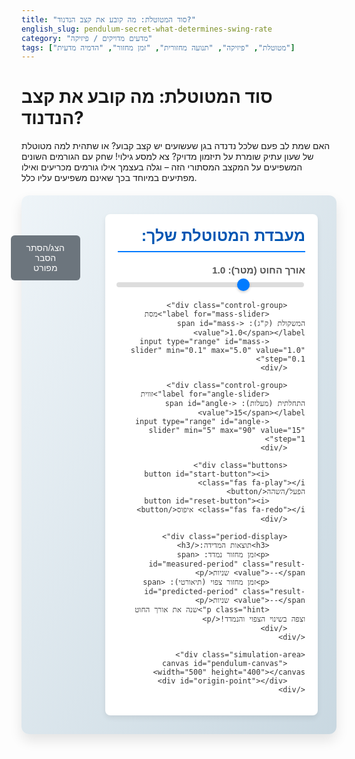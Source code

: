 ```yaml
---
title: "סוד המטוטלת: מה קובע את קצב הנדנוד?"
english_slug: pendulum-secret-what-determines-swing-rate
category: "מדעים מדויקים / פיזיקה"
tags: ["מטוטלת", "פיזיקה", "תנועה מחזורית", "זמן מחזור", "הדמיה מדעית"]
---
```

# סוד המטוטלת: מה קובע את קצב הנדנוד?

האם שמת לב פעם שלכל נדנדה בגן שעשועים יש קצב קבוע? או שתהית למה מטוטלת של שעון עתיק שומרת על תיזמון מדויק? צא למסע גילוי! שחק עם הגורמים השונים המשפיעים על המקצב המסתורי הזה – וגלה בעצמך אילו גורמים מכריעים ואילו מפתיעים במיוחד בכך שאינם משפיעים עליו כלל.

<div id="pendulum-app">
    <div class="controls">
        <h2>מעבדת המטוטלת שלך:</h2>
        <div class="control-group">
            <label for="length-slider">אורך החוט (מטר): <span id="length-value">1.0</span></label>
            <input type="range" id="length-slider" min="0.1" max="3.0" value="1.0" step="0.1">
        </div>

        <div class="control-group">
            <label for="mass-slider">מסת המשקולת (ק"ג): <span id="mass-value">1.0</span></label>
            <input type="range" id="mass-slider" min="0.1" max="5.0" value="1.0" step="0.1">
        </div>

        <div class="control-group">
            <label for="angle-slider">זווית התחלתית (מעלות): <span id="angle-value">15</span></label>
            <input type="range" id="angle-slider" min="5" max="90" value="15" step="1">
        </div>

        <div class="buttons">
            <button id="start-button"><i class="fas fa-play"></i> הפעל/השהה</button>
            <button id="reset-button"><i class="fas fa-redo"></i> איפוס</button>
        </div>

        <div class="period-display">
            <h3>תוצאות המדידה:</h3>
            <p>זמן מחזור נמדד: <span id="measured-period" class="result-value">--</span> שניות</p>
            <p>זמן מחזור צפוי (תיאורטי): <span id="predicted-period" class="result-value">--</span> שניות</p>
            <p class="hint">שנה את אורך החוט וצפה בשינוי הצפוי והנמדד!</p>
        </div>
    </div>

    <div class="simulation-area">
        <canvas id="pendulum-canvas" width="500" height="400"></canvas>
        <div id="origin-point"></div>
    </div>
</div>

<button id="toggle-explanation" class="explanation-toggle-button">הצג/הסתר הסבר מפורט</button>

<div id="explanation" class="explanation-section">
    <h2>הסבר מפורט: סוד המטוטלת נחשף!</h2>

    <p>שיחקת, התנסית ושינית את הפרמטרים. עכשיו הגיע הזמן להבין לעומק את הפיזיקה מאחורי תנועת המטוטלת ולוודא שהתגליות שלך תואמות את התיאוריה!</p>

    <h3>מהי מטוטלת פשוטה? (המודל האידיאלי)</h3>
    <p>דמיין משקולת קטנה ודחוסה התלויה על חוט דקיק, חסר משקל ובלתי נמתח, המחובר לנקודה קבועה. זהו המודל האידיאלי של מטוטלת פשוטה בפיזיקה. נדנדה או משקולת אמיתית הן קירוב טוב למודל זה, בהזנחת חיכוך אוויר והתנגדות בציר הסיבוב.</p>

    <h3>זמן מחזור (<span class="formula">T</span>): קצב הלב של התנועה המחזורית</h3>
    <p>תנועה מחזורית היא כל תנועה שחוזרת על עצמה שוב ושוב במרווחי זמן קבועים. זמן המחזור הוא בדיוק הזמן שלוקח לגוף להשלים מחזור תנועה שלם אחד ולחזור לנקודת המוצא שלו עם אותה מהירות ובאותו כיוון. במטוטלת, מחזור אחד הוא התנועה מצד אחד, דרך נקודת שיווי המשקל, לצד השני, וחזרה לנקודת ההתחלה.</p>

    <h3>התנועה ההרמונית הפשוטה: הסוד לחישובים קלים</h3>
    <p>כאשר המטוטלת מתנדנדת בזוויות קטנות יחסית (בדרך כלל עד כ-15-20 מעלות מהאנך), תנועתה דומה מאוד לתנועה הרמונית פשוטה (תַח"ף). בתנועה כזו, כוח ההחזרה שמחזיר את המטוטלת לנקודת שיווי המשקל פרופורציונלי לגודל הסטייה שלה ממנה. זהו קירוב שמאפשר לנו להשתמש בנוסחאות פשוטות ואלגנטיות לתיאור התנועה וחישוב זמן המחזור.</p>

    <h3>הגורמים שבאמת קובעים את זמן המחזור:</h3>
    <ul>
        <li><strong>אורך החוט (<span class="formula">L</span>):</strong> כמו שוודאי גילית בסימולציה, זהו הגורם המרכזי! ככל שהחוט ארוך יותר, זמן המחזור גדל (הנדנוד איטי יותר). הקשר אינו ליניארי, אלא פרופורציונלי לשורש הריבועי של האורך. הסיבה היא שחוט ארוך יותר "מאפשר" מסלול ארוך יותר באותה זווית, והרכיב המשיקי של כוח הכובד שמחזיר את המטוטלת למרכז יחסי פחות לזווית עבור אותה תזוזה קווית.</li>
        <li><strong>תאוצת הכובד (<span class="formula">g</span>):</strong> כוח הכובד של כדור הארץ (או של כל גרם שמיים אחר) הוא זה שגורם למטוטלת להתנדנד. תאוצת הכובד משתנה מעט ממקום למקום על פני כדור הארץ (והרבה יותר על הירח או מאדים!). בסימולציה, <span class="formula">g</span> קבוע (בערך 9.8 מטר לשנייה בריבוע), אך במקומות בהם <span class="formula">g</span> גבוה יותר, המטוטלת תתנדנד מהר יותר (זמן מחזור קטן יותר).</li>
    </ul>

    <h3>הגורמים שבאופן מפתיע *אינם* משפיעים (עבור זוויות קטנות):</h3>
    <ul>
        <li><strong>מסת המשקולת (<span class="formula">m</span>):</strong> האם שינוי מסת המשקולת שינה את קצב הנדנוד בסימולציה? עבור זוויות קטנות, התשובה היא "כמעט ולא"! הסיבה היא שגם כוח הכובד שמושך את המסה למטה (<span class="formula">F = mg</span>) וגם ההתנגדות של המסה לשינוי בתנועה (האינרציה) – שניהם פרופורציונליים למסה (<span class="formula">m</span>). המסה פשוט "מצטמצמת" מחוץ למשוואות התנועה עבור המודל האידיאלי.</li>
        <li><strong>המשרעת (הזווית ההתחלתית):</strong> זה אולי הכי מפתיע! עבור זוויות התחלתיות קטנות, גודל הנדנוד כמעט ואינו משפיע על הזמן שלוקח להשלים מחזור. זה נקרא "איזוכרוניזם" (שוויון זמנים) והוא מאפיין מפתח של תנועה הרמונית פשוטה. שימו לב שבסימולציה, כשתגדילו מאוד את הזווית (מעל 20 מעלות), תבחינו בכל זאת בשינוי קטן בזמן המחזור - הנוסחה הפשוטה כבר פחות מדויקת שם, והקירוב של תַח"ף פחות תקף.</li>
    </ul>

    <h3>הנוסחה המכריעה (לזוויות קטנות):</h3>
    <p>הנה הנוסחה היפה שמסכמת את כל זה עבור מטוטלת פשוטה וזווית קטנות:</p>
    <p class="formula" style="font-size: 1.5em; text-align: center;">T = 2π * sqrt(L / g)</p>
    <p>הנוסחה מראה בבירור: זמן המחזור (<span class="formula">T</span>) תלוי רק ב- <span class="formula">L</span> (אורך החוט) וב- <span class="formula">g</span> (תאוצת הכובד), ואינו תלוי ב- <span class="formula">m</span> (המסה) או בזווית ההתחלתית (לזוויות קטנות). השתמשו בסימולציה כדי לאמת זאת!</p>

    <h3>איפה פוגשים מטוטלות בחיי היומיום?</h3>
    <ul>
        <li><strong>שעוני מטוטלת עתיקים:</strong> דיוק השעון מבוסס על הקצב הקבוע של המטוטלת.</li>
        <li><strong>מטרונומים:</strong> מכשירים שקובעים קצב אחיד למוזיקאים.</li>
        <li><strong>נדנדות:</strong> פשוט כמו שזה נשמע - נדנדה היא מטוטלת גדולה!</li>
        <li><strong>בדיקת כוח הכובד:</strong> ניתן למדוד את תאוצת הכובד המקומית על ידי מדידת זמן המחזור של מטוטלת באורך ידוע.</li>
    </ul>
    <p>עכשיו, כשאתם מבינים את התיאוריה, חזרו לסימולציה ושחקו שוב. נסו לחזות את זמן המחזור לפני שאתם משנים את אורך החוט, ובדקו אם אתם צודקים!</p>
</div>


<style>
    /* שיפורים עיצוביים כלליים */
    #pendulum-app {
        display: flex;
        flex-direction: row;
        gap: 40px;
        padding: 30px;
        border: none; /* Remove basic border */
        border-radius: 12px; /* Softer corners */
        background: linear-gradient(to bottom right, #eef4f8, #c9d8e1); /* Gentle gradient background */
        box-shadow: 0 10px 20px rgba(0, 0, 0, 0.1); /* Soft shadow */
        direction: rtl;
        text-align: right;
        font-family: 'Arial', sans-serif; /* Clearer font */
        color: #333;
        margin: 20px 0;
    }

    @media (max-width: 768px) {
        #pendulum-app {
            flex-direction: column;
            gap: 20px;
            padding: 20px;
        }
        #pendulum-app .controls {
            min-width: auto;
        }
    }

    #pendulum-app h2 {
        color: #0056b3; /* Darker blue for headings */
        margin-top: 0;
        border-bottom: 2px solid #007bff; /* Highlight heading */
        padding-bottom: 10px;
        margin-bottom: 20px;
        font-size: 1.8em;
    }

    #pendulum-app .controls {
        flex: 1;
        min-width: 300px; /* Wider controls area */
        background-color: #ffffff; /* White background for controls */
        padding: 20px;
        border-radius: 8px;
        box-shadow: 0 4px 8px rgba(0, 0, 0, 0.08);
    }

    #pendulum-app .control-group {
        margin-bottom: 20px; /* More space between control groups */
    }

    #pendulum-app .controls label {
        display: block;
        margin-bottom: 8px; /* More space below label */
        font-weight: bold;
        color: #555;
        font-size: 1.1em;
    }

    #pendulum-app .controls input[type="range"] {
        width: 100%;
        height: 8px; /* Thicker slider track */
        -webkit-appearance: none; /* Remove default styling */
        appearance: none;
        background: #ddd;
        outline: none;
        border-radius: 5px;
        cursor: pointer;
        transition: background 0.2s ease-in-out;
    }

    #pendulum-app .controls input[type="range"]:hover {
         background: #ccc;
    }

    /* Custom slider thumb */
    #pendulum-app .controls input[type="range"]::-webkit-slider-thumb {
        -webkit-appearance: none;
        appearance: none;
        width: 20px; /* Larger thumb */
        height: 20px; /* Larger thumb */
        background: #007bff;
        border-radius: 50%;
        cursor: pointer;
        box-shadow: 0 2px 4px rgba(0, 0, 0, 0.2);
        transition: background 0.2s ease-in-out, transform 0.1s ease-in-out;
    }

    #pendulum-app .controls input[type="range"]::-moz-range-thumb {
        width: 20px;
        height: 20px;
        background: #007bff;
        border-radius: 50%;
        cursor: pointer;
        box-shadow: 0 2px 4px rgba(0, 0, 0, 0.2);
         transition: background 0.2s ease-in-out;
    }

    #pendulum-app .controls input[type="range"]::-webkit-slider-thumb:active {
        background: #0056b3;
        transform: scale(1.1);
    }
     #pendulum-app .controls input[type="range"]::-moz-range-thumb:active {
        background: #0056b3;
    }


    #pendulum-app .controls .buttons {
        margin-top: 30px; /* More space above buttons */
        display: flex;
        gap: 15px; /* More space between buttons */
    }

    #pendulum-app .controls button {
        padding: 12px 20px; /* Larger buttons */
        background-color: #28a745; /* Green for Start */
        color: white;
        border: none;
        border-radius: 6px; /* Softer corners */
        cursor: pointer;
        font-size: 1.1em;
        flex-grow: 1;
        transition: background-color 0.2s ease-in-out, transform 0.1s ease-in-out;
        display: flex; /* Align icon and text */
        align-items: center;
        justify-content: center;
        gap: 8px; /* Space between icon and text */
    }
     #pendulum-app .controls button#reset-button {
         background-color: #dc3545; /* Red for Reset */
     }

     #pendulum-app .controls button:hover {
        opacity: 0.9; /* Slight opacity change on hover */
     }

     #pendulum-app .controls button:active {
        transform: scale(0.98); /* Slight press effect */
        background-color: #004085; /* Darker blue when active */
     }
      #pendulum-app .controls button#reset-button:active {
         background-color: #c82333; /* Darker red when active */
     }


    #pendulum-app .period-display {
        margin-top: 30px; /* More space above results */
        padding-top: 20px;
        border-top: 1px dashed #ccc; /* Separator */
        font-size: 1.1em;
        color: #333;
    }

    #pendulum-app .period-display h3 {
        margin-top: 0;
        color: #0056b3;
        margin-bottom: 10px;
    }

    #pendulum-app .period-display p {
        margin-bottom: 8px;
        font-weight: bold;
    }

    #pendulum-app .period-display .result-value {
        color: #007bff; /* Blue for results */
        font-size: 1.2em;
        font-weight: bold;
    }
     #pendulum-app .period-display .hint {
         font-size: 0.9em;
         color: #555;
         font-weight: normal;
         margin-top: 15px;
     }


    #pendulum-app .simulation-area {
        flex: 2;
        display: flex;
        justify-content: center;
        align-items: center;
        border: 1px solid #ddd; /* Keep light border for canvas area */
        background-color: #eef7ff; /* Light blue background for simulation */
        position: relative; /* Needed for origin point positioning */
        overflow: hidden; /* Hide overflow from trace */
         border-radius: 8px;
         box-shadow: inset 0 0 8px rgba(0,0,0,0.05); /* Inner shadow */
    }

     #pendulum-canvas {
        display: block;
        background-color: transparent; /* Canvas background handled by parent */
    }

     /* Origin point indicator */
    #origin-point {
        position: absolute;
        top: 50px; /* Should match originY in JS */
        left: 50%;
        transform: translateX(-50%);
        width: 12px;
        height: 12px;
        background-color: #000;
        border-radius: 50%;
        z-index: 1; /* Above canvas */
        box-shadow: 0 2px 4px rgba(0,0,0,0.2);
    }


    /* Style for the explanation section */
    .explanation-section {
        margin-top: 30px;
        padding: 30px; /* More padding */
        border: none;
        border-radius: 12px;
        background-color: #fff; /* White background */
        box-shadow: 0 8px 16px rgba(0, 0, 0, 0.1);
        display: none; /* Initially hidden */
        direction: rtl;
        text-align: right;
        font-family: 'Arial', sans-serif;
        line-height: 1.7; /* Better readability */
         color: #333;
    }

    .explanation-section h2 {
        margin-top: 0;
        color: #0056b3;
        border-bottom: 2px solid #007bff;
        padding-bottom: 10px;
        margin-bottom: 20px;
        font-size: 1.8em;
    }

     .explanation-section h3 {
        margin-top: 25px; /* More space above subheadings */
        margin-bottom: 12px;
        color: #007bff; /* Blue for subheadings */
        font-size: 1.3em;
    }

    .explanation-section p, .explanation-section ul {
        margin-bottom: 15px;
    }

    .explanation-section ul {
        padding-right: 25px; /* Deeper indentation */
    }

    .explanation-section li {
        margin-bottom: 10px; /* More space between list items */
        line-height: 1.6;
    }

    .explanation-section .formula {
        font-family: 'Consolas', 'Monaco', 'Courier New', monospace; /* Monospaced font for formulas */
        background-color: #f0f0f0; /* Light grey background */
        padding: 4px 8px; /* Padding around formula */
        border-radius: 4px;
        display: inline-block; /* Allow vertical alignment */
        direction: ltr; /* Formulas are LTR */
        text-align: left;
        margin: 0 4px; /* Small margin around inline formulas */
        color: #c82333; /* Reddish color for formulas */
    }
     .explanation-section .formula.block {
         display: block;
         text-align: center;
         padding: 15px;
         margin: 20px auto; /* Center block formulas */
         background-color: #e9e9e9;
         border-left: 5px solid #007bff; /* Accent border */
         max-width: 400px;
         font-size: 1.3em;
     }


     .explanation-toggle-button {
        display: block;
        margin: 20px auto; /* Center the button */
        padding: 12px 25px;
        background-color: #6c757d; /* Grey button */
        color: white;
        border: none;
        border-radius: 6px;
        cursor: pointer;
        font-size: 1em;
        transition: background-color 0.2s ease-in-out;
     }

     .explanation-toggle-button:hover {
        background-color: #5a6268;
     }

      .explanation-toggle-button:active {
        background-color: #4e555b;
     }

     /* Add Font Awesome for icons (requires linking the library in the HTML head) */
     /* <link rel="stylesheet" href="https://cdnjs.cloudflare.com/ajax/libs/font-awesome/5.15.4/css/all.min.css"> */
     /* Assuming the platform supports adding external CSS or has FA available */
     /* If not, remove the <i> tags with class="fas" */

</style>

<script>
    const canvas = document.getElementById('pendulum-canvas');
    const ctx = canvas.getContext('2d');
    const lengthSlider = document.getElementById('length-slider');
    const massSlider = document.getElementById('mass-slider');
    const angleSlider = document.getElementById('angle-slider');
    const lengthValueSpan = document.getElementById('length-value');
    const massValueSpan = document.getElementById('mass-value');
    const angleValueSpan = document.getElementById('angle-value');
    const startButton = document.getElementById('start-button');
    const resetButton = document.getElementById('reset-button');
    const measuredPeriodSpan = document.getElementById('measured-period');
    const predictedPeriodSpan = document.getElementById('predicted-period'); // New element
    const explanationDiv = document.getElementById('explanation');
    const toggleExplanationButton = document.getElementById('toggle-explanation');

    // Pendulum parameters
    let length = parseFloat(lengthSlider.value); // meters
    let mass = parseFloat(massSlider.value);     // kg
    let initialAngleDegrees = parseFloat(angleSlider.value); // degrees
    let initialAngleRadians = initialAngleDegrees * Math.PI / 180;
    const gravity = 9.81;                       // m/s^2 (Earth's gravity)

    // Simulation state
    let angle = initialAngleRadians;            // current angle in radians
    let angularVelocity = 0;                    // current angular velocity
    let isRunning = false;
    let animationFrameId = null;
    let lastTime = 0;

    // Period measurement state
    let crossings = 0; // Count zero crossings (passing vertical)
    let startTime = 0; // Time of the first relevant crossing
    let periodSum = 0; // Sum of measured periods
    let measuredPeriods = 0; // Count of full periods measured
    const CROSSING_ANGLE_THRESHOLD = 0.01; // Angle near vertical (radians)
    const MEASUREMENT_MIN_SWINGS = 2; // Number of swings before starting measurement to avoid transients

    // Drawing parameters
    const originX = canvas.width / 2;
    const originY = 50; // Top of the canvas
    const bobRadius = 25; // Slightly larger bob
    const pixelsPerMeter = 100; // Scaling factor for drawing

    // Trace parameters
    const traceLength = 150; // Number of points in the trace
    const tracePoints = [];

    // --- Helper Functions ---

    // Calculate predicted period based on length and gravity (for small angles)
    function calculatePredictedPeriod(L, g) {
        // T = 2 * pi * sqrt(L / g)
        if (L > 0 && g > 0) {
            return 2 * Math.PI * Math.sqrt(L / g);
        }
        return NaN; // Not a Number if length or gravity is zero/negative
    }


    // Update parameter displays and predicted period
    function updateParameterDisplays() {
        lengthValueSpan.textContent = length.toFixed(1);
        massValueSpan.textContent = mass.toFixed(1);
        angleValueSpan.textContent = initialAngleDegrees.toFixed(0);

        // Update predicted period display
        const predicted = calculatePredictedPeriod(length, gravity);
        predictedPeriodSpan.textContent = isNaN(predicted) ? '--' : predicted.toFixed(2);
    }

    // Draw the pendulum and trace
    function drawPendulum() {
        ctx.clearRect(0, 0, canvas.width, canvas.height);

        // Add a subtle background pattern or grid (optional visual flair)
        // ctx.fillStyle = '#eef7ff'; // Parent div color
        // ctx.fillRect(0, 0, canvas.width, canvas.height);
        // ... add grid lines if desired ...

        // Calculate bob position
        const bobX = originX + length * pixelsPerMeter * Math.sin(angle);
        const bobY = originY + length * pixelsPerMeter * Math.cos(angle);

        // Add current position to trace
        tracePoints.push({ x: bobX, y: bobY });
        if (tracePoints.length > traceLength) {
            tracePoints.shift(); // Remove the oldest point
        }

        // Draw trace (fading effect)
        for (let i = 0; i < tracePoints.length - 1; i++) {
            const point1 = tracePoints[i];
            const point2 = tracePoints[i + 1];
            const opacity = (i / tracePoints.length) * 0.7 + 0.1; // Fade from transparent to semi-opaque
            const lineWidth = (i / tracePoints.length) * 2 + 1; // Grow line width slightly

            ctx.beginPath();
            ctx.moveTo(point1.x, point1.y);
            ctx.lineTo(point2.x, point2.y);
            ctx.strokeStyle = `rgba(0, 123, 255, ${opacity})`; // Blueish trace color
            ctx.lineWidth = lineWidth;
            ctx.lineCap = 'round';
            ctx.stroke();
        }


        // Draw string
        ctx.beginPath();
        ctx.moveTo(originX, originY);
        ctx.lineTo(bobX, bobY);
        ctx.strokeStyle = '#555'; // Darker string
        ctx.lineWidth = 3; // Thicker string
        ctx.stroke();

         // Draw origin support (rendered via CSS div #origin-point)
         // The div is positioned absolute based on canvas parent

         // Draw equilibrium line (vertical line through origin)
         ctx.beginPath();
         ctx.moveTo(originX, originY);
         ctx.lineTo(originX, canvas.height);
         ctx.strokeStyle = 'rgba(0, 0, 0, 0.1)'; /* Light grey dashed line */
         ctx.lineWidth = 1;
         ctx.setLineDash([5, 5]); /* Make it dashed */
         ctx.stroke();
         ctx.setLineDash([]); /* Reset line dash */


        // Draw bob
        ctx.beginPath();
        ctx.arc(bobX, bobY, bobRadius, 0, Math.PI * 2);
        ctx.fillStyle = '#007bff'; // Blue color for bob
        ctx.fill();
        ctx.strokeStyle = '#0056b3'; // Darker blue border
        ctx.lineWidth = 2;
        ctx.stroke();

         // Add a subtle highlight/gradient to the bob
         const gradient = ctx.createRadialGradient(bobX - bobRadius/3, bobY - bobRadius/3, bobRadius/8, bobX, bobY, bobRadius);
         gradient.addColorStop(0, 'rgba(255, 255, 255, 0.5)');
         gradient.addColorStop(1, 'rgba(255, 255, 255, 0)');
         ctx.fillStyle = gradient;
         ctx.fill();
    }

    // Reset simulation
    function resetSimulation() {
        if (animationFrameId) {
            cancelAnimationFrame(animationFrameId);
        }
        isRunning = false;
        animationFrameId = null;
        lastTime = 0; // Crucial for correct deltaTime on next start

        length = parseFloat(lengthSlider.value);
        mass = parseFloat(massSlider.value); // Mass doesn't affect formula, but reset it
        initialAngleDegrees = parseFloat(angleSlider.value);
        initialAngleRadians = initialAngleDegrees * Math.PI / 180;

        angle = initialAngleRadians;
        angularVelocity = 0;

        // Reset period measurement
        crossings = 0;
        startTime = 0;
        periodSum = 0;
        measuredPeriods = 0;
        measuredPeriodSpan.textContent = '--';

        // Reset trace
        tracePoints.length = 0;

        drawPendulum(); // Draw initial state
        updateParameterDisplays(); // Update displays and predicted period
        startButton.innerHTML = '<i class="fas fa-play"></i> הפעל/השהה'; // Reset button text and icon
        startButton.style.backgroundColor = '#28a745'; // Reset button color
    }

    // Simulation update loop
    function update(currentTime) {
        // Ensure lastTime is set on the first frame
        if (lastTime === 0) {
            lastTime = currentTime;
        }

        const deltaTime = (currentTime - lastTime) / 1000; // delta time in seconds
        lastTime = currentTime;

        if (isRunning) {
            // Calculate angular acceleration using the small angle approximation formula derived from Newton's second law for rotation
            // For large angles, Math.sin(angle) is used, which is the actual physics
            angularAcceleration = (-gravity / length) * Math.sin(angle); // Use actual sin for larger angles

            // Update angular velocity and angle using Euler integration
            angularVelocity += angularAcceleration * deltaTime;
            angle += angularVelocity * deltaTime;

            // Period measurement logic (detecting crossings of angle=0)
            // We count how many times the pendulum crosses the vertical line.
            // A full period is completed when it crosses twice in the SAME direction (e.g., from left to right, then again from left to right).
            // Or equivalently, crosses four times regardless of direction (left-right, right-left, left-right, right-left).
            // We will use the four-crossing method for simplicity, starting timing after the first swing completes.

            const angleThreshold = CROSSING_ANGLE_THRESHOLD;
            const currentAngle = angle;
            const prevAngle = angle - angularVelocity * deltaTime; // Approximate previous angle

            // Check if crossing the vertical (angle changes sign or crosses threshold)
            if ((prevAngle > angleThreshold && currentAngle <= angleThreshold) ||
                (prevAngle < -angleThreshold && currentAngle >= -angleThreshold) ||
                (prevAngle <= angleThreshold && currentAngle > angleThreshold) ||
                 (prevAngle >= -angleThreshold && currentAngle < -angleThreshold)
                )
            {
                // Ensure it's a "significant" crossing near zero, not just small oscillations
                 if (Math.abs(currentAngle) < angleThreshold * 3 ) { // Check if it's close to center
                     crossings++;

                     // Start timing after the pendulum has swung away from the initial large angle and returned to cross the center the first time.
                     // This avoids measuring the initial partial swing or transient effects.
                     // Let's trigger measurement starting from the 2nd crossing (completing the first half-swing from initial release)
                     // and measure periods between every 2 subsequent crossings.
                     if (crossings >= MEASUREMENT_MIN_SWINGS && crossings % 2 === 0) { // Every second crossing AFTER the initial swings
                        if (startTime > 0) {
                             const currentPeriod = (currentTime - startTime) / 1000; // Period in seconds
                             periodSum += currentPeriod;
                             measuredPeriods++;
                             measuredPeriodSpan.textContent = (periodSum / measuredPeriods).toFixed(2);
                             // Optional: Add a visual cue for period measurement (e.g., briefly change text color)
                              measuredPeriodSpan.style.color = '#28a745'; // Green
                              setTimeout(() => { measuredPeriodSpan.style.color = '#007bff'; }, 300); // Revert color
                        }
                        startTime = currentTime; // Reset start time for the next period
                     } else if (crossings >= MEASUREMENT_MIN_SWINGS && startTime === 0) {
                         // If we are past the initial swings and haven't started timing yet, set the start time
                         startTime = currentTime;
                     }
                 }
            }
        }

        drawPendulum();
        animationFrameId = requestAnimationFrame(update);
    }

    // Event listeners for controls
    lengthSlider.addEventListener('input', (event) => {
        length = parseFloat(event.target.value);
        // Note: Mass doesn't affect period formula, but we update display and reset
        resetSimulation(); // Reset simulation on parameter change
    });

    massSlider.addEventListener('input', (event) => {
        mass = parseFloat(event.target.value);
         // Mass doesn't change the period formula, but it might slightly affect *measured* period due to simulation imperfections
        updateParameterDisplays(); // Just update display, don't reset physics state
        // If simulation is running, changing mass *will* affect the simulation slightly
        // in a more complex model (air resistance, non-point mass).
        // In our simple model, mass doesn't affect the motion physics, only the display value.
        // We reset only on Length/Angle changes as they are the core parameters.
    });

    angleSlider.addEventListener('input', (event) => {
        initialAngleDegrees = parseFloat(event.target.value);
        initialAngleRadians = initialAngleDegrees * Math.PI / 180;
         // Reset simulation on parameter change
        resetSimulation();
    });

    // Button event listeners
    startButton.addEventListener('click', () => {
        isRunning = !isRunning;
        if (isRunning) {
            startButton.innerHTML = '<i class="fas fa-pause"></i> השהה'; // Pause icon
            startButton.style.backgroundColor = '#ffc107'; // Yellow color for pause
            if (!animationFrameId) { // Start animation if not running
                 lastTime = 0; // Reset lastTime for smooth start
                 crossings = 0; // Reset period measurement on start
                 startTime = 0;
                 periodSum = 0;
                 measuredPeriods = 0;
                 measuredPeriodSpan.textContent = '--';
                 animationFrameId = requestAnimationFrame(update);
            }
        } else {
            startButton.innerHTML = '<i class="fas fa-play"></i> הפעל'; // Play icon
             startButton.style.backgroundColor = '#28a745'; // Green color for play
        }
    });

    resetButton.addEventListener('click', resetSimulation);

    // Explanation toggle
    toggleExplanationButton.addEventListener('click', () => {
        const isHidden = explanationDiv.style.display === 'none' || explanationDiv.style.display === '';
        explanationDiv.style.display = isHidden ? 'block' : 'none';
        toggleExplanationButton.textContent = isHidden ? 'הסתר הסבר מפורט' : 'הצג/הסתר הסבר מפורט';
        toggleExplanationButton.style.backgroundColor = isHidden ? '#dc3545' : '#6c757d'; /* Red when expanded, grey when collapsed */
    });

    // Initial setup
    resetSimulation(); // Draw initial state and set initial values
    // Start the animation loop immediately, but the simulation is paused initially (isRunning = false)
    // This allows the initial state to be drawn and updated via sliders before pressing Play
    if (!animationFrameId) {
         lastTime = 0; // Ensure correct delta time on first frame
         animationFrameId = requestAnimationFrame(update);
    }


</script>
```